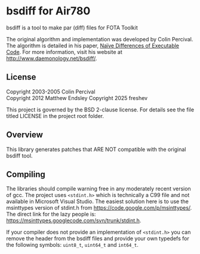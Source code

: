 bsdiff for Air780
==============
bsdiff is a tool to make par (diff) files for FOTA Toolkit 

The original algorithm and implementation was developed by Colin Percival.  The
algorithm is detailed in his paper, [Naïve Differences of Executable Code](http://www.daemonology.net/papers/bsdiff.pdf).  For more information, visit his
website at <http://www.daemonology.net/bsdiff/>.

License
-------
Copyright 2003-2005 Colin Percival  
Copyright 2012 Matthew Endsley
Copyright 2025 freshev

This project is governed by the BSD 2-clause license. For details see the file
titled LICENSE in the project root folder.

Overview
--------
This library generates patches that ARE NOT compatible with the original bsdiff
tool.

Compiling
---------
The libraries should compile warning free in any moderately recent version of
gcc. The project uses `<stdint.h>` which is technically a C99 file and not
available in Microsoft Visual Studio. The easiest solution here is to use the
msinttypes version of stdint.h from <https://code.google.com/p/msinttypes/>.
The direct link for the lazy people is:
<https://msinttypes.googlecode.com/svn/trunk/stdint.h>.

If your compiler does not provide an implementation of `<stdint.h>` you can
remove the header from the bsdiff files and provide your own typedefs
for the following symbols: `uint8_t`, `uint64_t` and `int64_t`.
